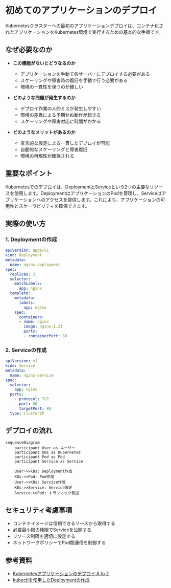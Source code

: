 # 初めてのアプリケーションのデプロイ

Kubernetesクラスターへの最初のアプリケーションデプロイは、コンテナ化されたアプリケーションをKubernetes環境で実行するための基本的な手順です。

## なぜ必要なのか

- **この機能がないとどうなるのか**
  - アプリケーションを手動で各サーバーにデプロイする必要がある
  - スケーリングや障害時の復旧を手動で行う必要がある
  - 環境の一貫性を保つのが難しい

- **どのような問題が発生するのか**
  - デプロイ作業の人的ミスが発生しやすい
  - 環境の差異による予期せぬ動作が起きる
  - スケーリングや障害対応に時間がかかる

- **どのようなメリットがあるのか**
  - 宣言的な設定による一貫したデプロイが可能
  - 自動的なスケーリングと障害復旧
  - 環境の再現性が確保される

## 重要なポイント

Kubernetesでのデプロイは、DeploymentとServiceという2つの主要なリソースを使用します。DeploymentはアプリケーションのPodを管理し、Serviceはアプリケーションへのアクセスを提供します。これにより、アプリケーションの可用性とスケーラビリティを確保できます。

## 実際の使い方

### 1. Deploymentの作成

```yaml
apiVersion: apps/v1
kind: Deployment
metadata:
  name: nginx-deployment
spec:
  replicas: 3
  selector:
    matchLabels:
      app: nginx
  template:
    metadata:
      labels:
        app: nginx
    spec:
      containers:
      - name: nginx
        image: nginx:1.21
        ports:
        - containerPort: 80
```

### 2. Serviceの作成

```yaml
apiVersion: v1
kind: Service
metadata:
  name: nginx-service
spec:
  selector:
    app: nginx
  ports:
    - protocol: TCP
      port: 80
      targetPort: 80
  type: ClusterIP
```

## デプロイの流れ

```mermaid
sequenceDiagram
    participant User as ユーザー
    participant K8s as Kubernetes
    participant Pod as Pod
    participant Service as Service

    User->>K8s: Deployment作成
    K8s->>Pod: Pod作成
    User->>K8s: Service作成
    K8s->>Service: Service設定
    Service->>Pod: トラフィック転送
```

## セキュリティ考慮事項

- コンテナイメージは信頼できるソースから取得する
- 必要最小限の権限でServiceを公開する
- リソース制限を適切に設定する
- ネットワークポリシーでPod間通信を制御する

## 参考資料

- [Kubernetesアプリケーションのデプロイ A to Z](https://kubernetes.io/docs/tutorials/kubernetes-basics/deploy-app/deploy-intro/)
- [kubectlを使用したDeploymentの作成](https://kubernetes.io/docs/tasks/run-application/run-stateless-application-deployment/)
